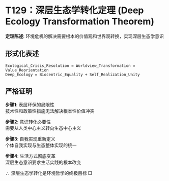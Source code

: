 # T129：深层生态学转化定理 (Deep Ecology Transformation Theorem)  

**定理陈述**: 环境危机的解决需要根本的价值观和世界观转换，实现深层生态学意识  

## 形式化表述  
```
Ecological_Crisis_Resolution = Worldview_Transformation × Value_Reorientation  
Deep_Ecology = Biocentric_Equality + Self_Realization_Unity  
```

## 严格证明  

**步骤1**: 表层环保的局限性  
技术性和政策性措施无法解决根本性价值冲突  

**步骤2**: 意识转化必要性  
需要从人类中心主义转向生态中心主义  

**步骤3**: 自我实现重新定义  
个体自我实现与生态整体实现的统一  

**步骤4**: 生活方式彻底变革  
深层生态意识要求生活实践的根本改变  

∴ 深层生态学转化是环境哲学的终极目标 □  